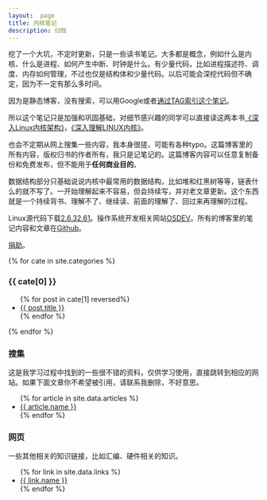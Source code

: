 ```yaml
---
layout:  page
title: 内核笔记
description: 归档
---
```

挖了一个大坑，不定时更新，只是一些读书笔记。大多都是概念，例如什么是内核、什么是进程、如何产生中断、时钟是什么。有少量代码，比如进程描述符、调度、内存如何管理，不过也仅是结构体和少量代码。以后可能会深挖代码但不确定，因为不一定有那么多时间。

因为是静态博客，没有搜索，可以用Google或者[通过TAG索引这个笔记](/linux-kernel-architecture/tags/)。

所以这个笔记只是加强和巩固基础，对细节感兴趣的同学可以直接读这两本书[《深入Linux内核架构》](http://book.douban.com/subject/4843567/)，[《深入理解LINUX内核》](http://book.douban.com/subject/1767120/)。

也会不定期从网上搜集一些内容，我本身很搓，可能有各种typo。这篇博客里的所有内容，版权归书的作者所有，我只是记笔记的。这篇博客内容可以任意复制备份和免费发布，但不能用于**任何商业目的**。

数据结构部分只基础说说内核中最常用的数据结构，比如堆和红黑树等等，链表什么的就不写了。一开始理解起来不容易，但会持续写，并对老文章更新。这个东西就是一个持续背书、理解不了、继续读、前面的理解了、回过来再理解的过程。

Linux源代码下载[2.6.32.61](https://www.kernel.org/pub/linux/kernel/v2.6/longterm/v2.6.32/linux-2.6.32.61.tar.xz)。操作系统开发相关网站[OSDEV](http://wiki.osdev.org/Main_Page)。所有的博客里的笔记内容和文章在[Github](https://github.com/GuoJing/linux-kernel-architecture)。

[捐助](/donate/cn/)。

{% for cate in site.categories %}
<div class="year" id="{{ cate[0] }}"><h3>{{ cate[0] }}</h3></div>
<ul class="archive">
    {% for post in cate[1] reversed%}
    <li class="item">
        <a href="{{ site.url }}{{ post.url }}" title="{{ post.title }}">{{ post.title }}</a>
    </li>   
    {% endfor %}
</ul>
{% endfor %}

<div class="year"><h3>搜集</h3></div>
<div class="collect_info">这是我学习过程中找到的一些很不错的资料，仅供学习使用，直接跳转到相应的网站。如果下面文章你不希望被引用，请联系我删除，不好意思。</div>
<ul class="archive">
    {% for article in site.data.articles %}
    <li class="item">
        <a href="{{ article.url }}" title="{{ article.name }}" target="_blank">{{ article.name }}</a>
    </li>
    {% endfor %}
</ul>

<div class="year"><h3>网页</h3></div>
<div class="collect_info">一些其他相关的知识链接，比如汇编、硬件相关的知识。</div>
<ul class="archive">
    {% for link in site.data.links %}
    <li class="item">
        <a href="{{ link.url }}" title="{{ link.name }}" target="_blank">{{ link.name }}</a>
    </li>
    {% endfor %}
</ul>
